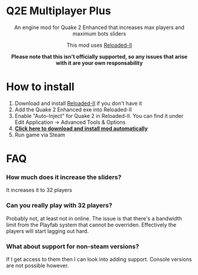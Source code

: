 # Q2E Multiplayer Plus
<p align="center">An engine mod for Quake 2 Enhanced that increases max players and maximum bots sliders</p>
<p align="center">This mod uses <a href="https://github.com/Reloaded-Project/Reloaded-II">Reloaded-II</a></p>

<p align="center"><b>Please note that this isn't officially supported, so any issues that arise with it are your own responsability</b></p>

# How to install
1. Download and install [Reloaded-II](https://github.com/Reloaded-Project/Reloaded-II) if you don't have it
2. Add the Quake 2 Enhanced exe into Reloaded-II
3. Enable "Auto-Inject" for Quake 2 in Reloaded-II. You can find it under Edit Application -> Advanced Tools & Options
4. [**Click here to download and install mod automatically**](https://jpiolho.github.io/QuakeReloaded/installmod.html?username=jpiolho&repo=Q2EMultiplayerPlus&file=Q2EMultiplayerPlus{tag}.7z&latestVersion=1)
5. Run game via Steam

# FAQ
### How much does it increase the sliders?
It increases it to 32 players

### Can you really play with 32 players?
Probably not, at least not in online. The issue is that there's a bandwidth limit from the Playfab system that cannot be overriden. Effectively the players will start lagging out hard.

### What about support for non-steam versions?
If I get access to them then I can look into adding support. Console versions are not possible however.
